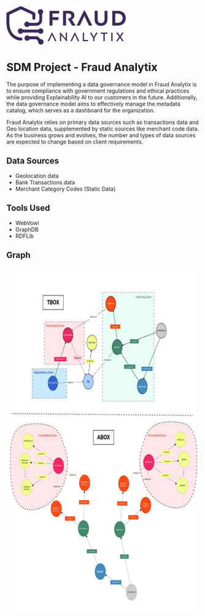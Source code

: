 <img alt="logo" height="100" src="./raw/logo.png"/>

# SDM Project - Fraud Analytix
The purpose of implementing a data governance model in Fraud Analytix is to ensure compliance with government regulations and ethical practices while providing Explainability AI to our customers in the future. Additionally, the data governance model aims to effectively manage the metadata catalog, which serves as a dashboard for the organization.

Fraud Analytix relies on primary data sources such as transactions data and Geo location data, supplemented by static sources like merchant code data. As the business grows and evolves, the number and types of data sources are expected to change based on client requirements.

## Data Sources
- Geolocation data
- Bank Transactions data
- Merchant Category Codes (Static Data)

## Tools Used
 - WebVowl
 - GraphDB
 - RDFLib

## Graph

<img alt="graph" height="900" src="./raw/fa-mapping-tbox.svg"/>
